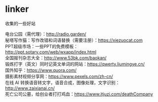 # linker
收集的一些好站

电台公园（需代理）：http://radio.garden/</br>
秘塔写作猫：写作改错和词语替换（需要注册）：https://xiezuocat.com</br>
PPT超级市场：一些PPT的免费模板：http://ppt.sotary.com/web/wxapp/index.html</br>
全国报刊杂志大全：http://www.53bk.com/baokan/</br>
锻炼打字（英文）同时记英文单词的网站：https://qwerty.liumingye.cn/</br>
国外知乎：https://www.quora.com/</br>
摄影素材视频分享网：https://www.pexels.com/zh-cn/</br>
在线 AI 转换语音转文字，语音合成，图像处理，文字识别：http://www.zaixianai.cn/</br>
死亡公司公墓，给创业者打打鸡血：https://www.itjuzi.com/deathCompany</br>
